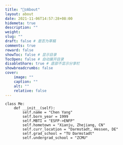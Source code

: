 ```yaml
---
title: "🙋‍♀️About"
layout: about
date: 2021-11-06T14:57:28+08:00
hidemeta: true
description: ""
weight:
slug: ""
draft: false # 是否为草稿
comments: true
reward: false
showToc: false # 显示目录
TocOpen: false # 自动展开目录
disableShare: true # 底部不显示分享栏
showbreadcrumbs: false
cover:
    image: ""
    caption: ""
    alt: ""
    relative: false
---
```




<!-- <p style="font-size: 25px;">About me</p> -->


```
class Me:
    def __init__(self):
        self.name = "Chen Yang"
        self.born_year = 1999
        self.MBTI = "ESFP->ENFP"
        self.hometown = "Xianju, Zhejiang, CN"
        self.curr_location = "Darmstadt, Hessen, DE"
        self.grad_school = "TU Darmstadt"
        self.undergrad_school = "ZCMU"
```